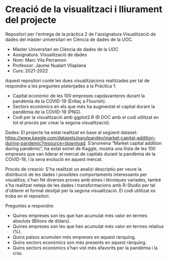 # Creació de la visualitzaci i lliurament del projecte
Repositori per l'entrega de la pràctica 2 de l'assignatura Visualització de dades del màster universitari en Ciència de dades de la UOC.

- Màster Universitari en Ciència de dades de la UOC
- Assignatura: Visualització de dades
- Nom: Marc Vila Perramon
- Professor: Jaume Nualart Vilaplana
- Curs: 2021-2022

Aquest repositori conté les dues visualitzacions realitzades per tal de respondre a les preguntes platenjades a la Pràctica 1:
- Capital econòmic de les 100 empreses capdavanteres durant la pandèmia de la COVID-19 (Enllaç a Flourish).
- Sectors econòmics en els que més ha augmentat el capital durant la pandèmia de la COVID-19 (PNG).
- Codi per la visualització amb ggplot2.R (R DOC amb el codi utilitzat en tot el procés per crear la segona visualització).

Dades: El projecte ha estat realitzat en base al següent dataset: https://www.kaggle.com/datasets/parulpandey/market-capital-addition-during-pandemic?resource=download. S’anomena “Market capital addition during pandèmic”, ha estat extret de Kaggle, mostra una llista de les 100 empreses que van liderar el mercat de capitals durant la pandèmia de la COVID-19, i la seva evolució en aquest mercat. 

Procés de creació: S'ha realitzat un analizi descriptiu per veure la distribució de les dades i possibles comportaments interessants per visualitza, s'han fet diverses proves amb eines i tècniques variades, també s'ha realitzat neteja de les dades i transformacions amb R-Studio per tal d'obtenir el format desitjat per la segona visualització. El codi utilitzat es troba en el repositori.

Preguntes a respondre:
-	Quines empreses son les que han acumulat més valor en termes absoluts (Bilions de dòlars).
-	Quines empreses son les que han acumulat més valor en termes relatius (%).
-	Quins països acumulen més empreses en aquest rànquing.
-	Quins sectors econòmics son més presents en aquest rànquing.
-	Quins sectors econòmics s’han vist més afavorits per la pandèmia i la crisi.
